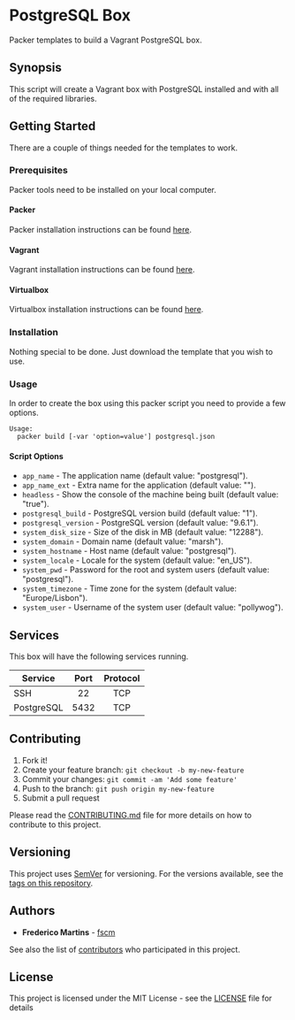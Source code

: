 # PostgreSQL Box

Packer templates to build a Vagrant PostgreSQL box.

## Synopsis

This script will create a Vagrant box with PostgreSQL installed and with all
of the required libraries.

## Getting Started

There are a couple of things needed for the templates to work.

### Prerequisites

Packer tools need to be installed on your local computer.

#### Packer

Packer installation instructions can be found [here](https://www.packer.io/docs/installation.html).

#### Vagrant

Vagrant installation instructions can be found [here](https://www.vagrantup.com/docs/installation/).

#### Virtualbox

Virtualbox installation instructions can be found [here](https://www.virtualbox.org/wiki/Downloads).

### Installation

Nothing special to be done. Just download the template that you wish to use.

### Usage

In order to create the box using this packer script you need to provide a
few options.

```
Usage:
  packer build [-var 'option=value'] postgresql.json
```

#### Script Options
- `app_name` - The application name (default value: "postgresql").
- `app_name_ext` - Extra name for the application (default value: "").
- `headless` - Show the console of the machine being built (default value: "true").
- `postgresql_build` - PostgreSQL version build (default value: "1").
- `postgresql_version` - PostgreSQL version (default value: "9.6.1").
- `system_disk_size` - Size of the disk in MB (default value: "12288").
- `system_domain` - Domain name (default value: "marsh").
- `system_hostname` - Host name (default value: "postgresql").
- `system_locale` - Locale for the system (default value: "en_US").
- `system_pwd` - Password for the root and system users (default value: "postgresql").
- `system_timezone` - Time zone for the system (default value: "Europe/Lisbon").
- `system_user` - Username of the system user (default value: "pollywog").

## Services

This box will have the following services running.

| Service    | Port   | Protocol |
|------------|:------:|:--------:|
| SSH        | 22     |    TCP   |
| PostgreSQL | 5432   |    TCP   |

## Contributing

1. Fork it!
2. Create your feature branch: `git checkout -b my-new-feature`
3. Commit your changes: `git commit -am 'Add some feature'`
4. Push to the branch: `git push origin my-new-feature`
5. Submit a pull request

Please read the [CONTRIBUTING.md](CONTRIBUTING.md) file for more details on how
to contribute to this project.

## Versioning

This project uses [SemVer](http://semver.org/) for versioning. For the versions
available, see the [tags on this repository](https://github.com/fscm/packer-vagrant-postgresql/tags).

## Authors

* **Frederico Martins** - [fscm](https://github.com/fscm)

See also the list of [contributors](https://github.com/fscm/packer-vagrant-postgresql/contributors)
who participated in this project.

## License

This project is licensed under the MIT License - see the [LICENSE](LICENSE)
file for details

